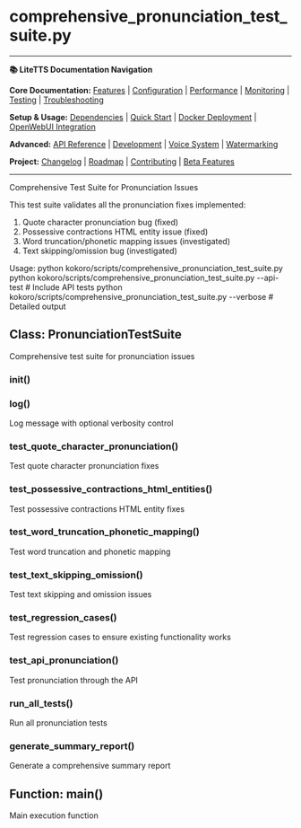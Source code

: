 # comprehensive_pronunciation_test_suite.py

---
**📚 LiteTTS Documentation Navigation**

**Core Documentation:** [Features](../../../../../../FEATURES.md) | [Configuration](../../../../../../CONFIGURATION.md) | [Performance](../../../../../../PERFORMANCE.md) | [Monitoring](../../../../../../MONITORING.md) | [Testing](../../../../../../TESTING.md) | [Troubleshooting](../../../../../../TROUBLESHOOTING.md)

**Setup & Usage:** [Dependencies](../../../../../../DEPENDENCIES.md) | [Quick Start](../../../../../../usage/QUICK_START_COMMANDS.md) | [Docker Deployment](../../../../../../usage/DOCKER-DEPLOYMENT.md) | [OpenWebUI Integration](../../../../../../usage/OPENWEBUI-INTEGRATION.md)

**Advanced:** [API Reference](../../../../../API_REFERENCE.md) | [Development](../../../../../../development/README.md) | [Voice System](../../../../../../voices/README.md) | [Watermarking](../../../../../../WATERMARKING.md)

**Project:** [Changelog](../../../../../../CHANGELOG.md) | [Roadmap](../../../../../../ROADMAP.md) | [Contributing](../../../../../../CONTRIBUTIONS.md) | [Beta Features](../../../../../../BETA_FEATURES.md)

---


Comprehensive Test Suite for Pronunciation Issues

This test suite validates all the pronunciation fixes implemented:
1. Quote character pronunciation bug (fixed)
2. Possessive contractions HTML entity issue (fixed)
3. Word truncation/phonetic mapping issues (investigated)
4. Text skipping/omission bug (investigated)

Usage:
    python kokoro/scripts/comprehensive_pronunciation_test_suite.py
    python kokoro/scripts/comprehensive_pronunciation_test_suite.py --api-test  # Include API tests
    python kokoro/scripts/comprehensive_pronunciation_test_suite.py --verbose   # Detailed output


## Class: PronunciationTestSuite

Comprehensive test suite for pronunciation issues

### __init__()

### log()

Log message with optional verbosity control

### test_quote_character_pronunciation()

Test quote character pronunciation fixes

### test_possessive_contractions_html_entities()

Test possessive contractions HTML entity fixes

### test_word_truncation_phonetic_mapping()

Test word truncation and phonetic mapping

### test_text_skipping_omission()

Test text skipping and omission issues

### test_regression_cases()

Test regression cases to ensure existing functionality works

### test_api_pronunciation()

Test pronunciation through the API

### run_all_tests()

Run all pronunciation tests

### generate_summary_report()

Generate a comprehensive summary report

## Function: main()

Main execution function

